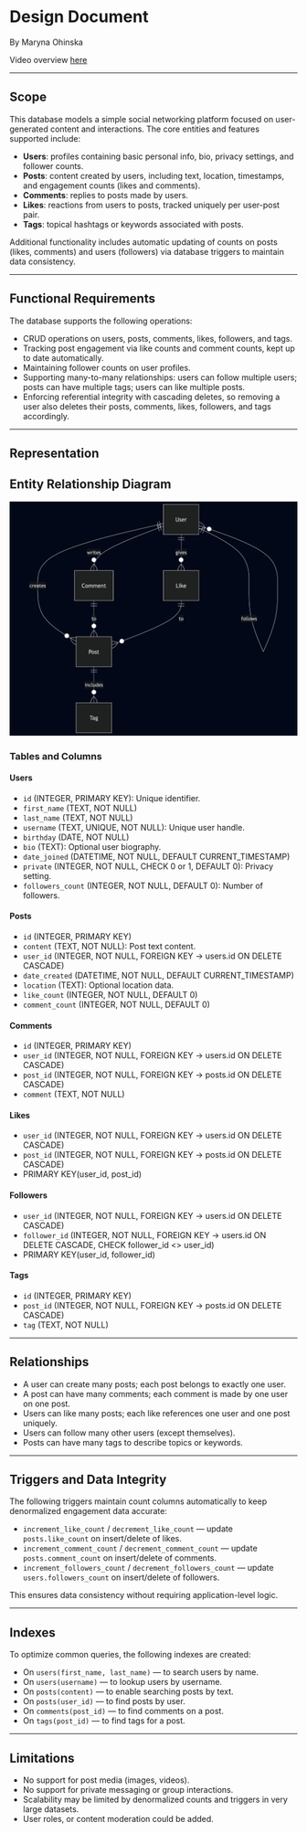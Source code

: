 # Design Document

By Maryna Ohinska

Video overview [here](https://youtu.be/gfHJiDbNW6A)

---

## Scope

This database models a simple social networking platform focused on user-generated content and interactions. The core entities and features supported include:

- **Users**: profiles containing basic personal info, bio, privacy settings, and follower counts.
- **Posts**: content created by users, including text, location, timestamps, and engagement counts (likes and comments).
- **Comments**: replies to posts made by users.
- **Likes**: reactions from users to posts, tracked uniquely per user-post pair.
- **Tags**: topical hashtags or keywords associated with posts.

Additional functionality includes automatic updating of counts on posts (likes, comments) and users (followers) via database triggers to maintain data consistency.

---

## Functional Requirements

The database supports the following operations:

- CRUD operations on users, posts, comments, likes, followers, and tags.
- Tracking post engagement via like counts and comment counts, kept up to date automatically.
- Maintaining follower counts on user profiles.
- Supporting many-to-many relationships: users can follow multiple users; posts can have multiple tags; users can like multiple posts.
- Enforcing referential integrity with cascading deletes, so removing a user also deletes their posts, comments, likes, followers, and tags accordingly.

---

## Representation

## Entity Relationship Diagram

![diagram](diagram.png)

### Tables and Columns

#### Users

- `id` (INTEGER, PRIMARY KEY): Unique identifier.
- `first_name` (TEXT, NOT NULL)
- `last_name` (TEXT, NOT NULL)
- `username` (TEXT, UNIQUE, NOT NULL): Unique user handle.
- `birthday` (DATE, NOT NULL)
- `bio` (TEXT): Optional user biography.
- `date_joined` (DATETIME, NOT NULL, DEFAULT CURRENT_TIMESTAMP)
- `private` (INTEGER, NOT NULL, CHECK 0 or 1, DEFAULT 0): Privacy setting.
- `followers_count` (INTEGER, NOT NULL, DEFAULT 0): Number of followers.

#### Posts

- `id` (INTEGER, PRIMARY KEY)
- `content` (TEXT, NOT NULL): Post text content.
- `user_id` (INTEGER, NOT NULL, FOREIGN KEY → users.id ON DELETE CASCADE)
- `date_created` (DATETIME, NOT NULL, DEFAULT CURRENT_TIMESTAMP)
- `location` (TEXT): Optional location data.
- `like_count` (INTEGER, NOT NULL, DEFAULT 0)
- `comment_count` (INTEGER, NOT NULL, DEFAULT 0)

#### Comments

- `id` (INTEGER, PRIMARY KEY)
- `user_id` (INTEGER, NOT NULL, FOREIGN KEY → users.id ON DELETE CASCADE)
- `post_id` (INTEGER, NOT NULL, FOREIGN KEY → posts.id ON DELETE CASCADE)
- `comment` (TEXT, NOT NULL)

#### Likes

- `user_id` (INTEGER, NOT NULL, FOREIGN KEY → users.id ON DELETE CASCADE)
- `post_id` (INTEGER, NOT NULL, FOREIGN KEY → posts.id ON DELETE CASCADE)
- PRIMARY KEY(user_id, post_id)

#### Followers

- `user_id` (INTEGER, NOT NULL, FOREIGN KEY → users.id ON DELETE CASCADE)
- `follower_id` (INTEGER, NOT NULL, FOREIGN KEY → users.id ON DELETE CASCADE, CHECK follower_id <> user_id)
- PRIMARY KEY(user_id, follower_id)

#### Tags

- `id` (INTEGER, PRIMARY KEY)
- `post_id` (INTEGER, NOT NULL, FOREIGN KEY → posts.id ON DELETE CASCADE)
- `tag` (TEXT, NOT NULL)

---

## Relationships

- A user can create many posts; each post belongs to exactly one user.
- A post can have many comments; each comment is made by one user on one post.
- Users can like many posts; each like references one user and one post uniquely.
- Users can follow many other users (except themselves).
- Posts can have many tags to describe topics or keywords.

---

## Triggers and Data Integrity

The following triggers maintain count columns automatically to keep denormalized engagement data accurate:

- `increment_like_count` / `decrement_like_count` — update `posts.like_count` on insert/delete of likes.
- `increment_comment_count` / `decrement_comment_count` — update `posts.comment_count` on insert/delete of comments.
- `increment_followers_count` / `decrement_followers_count` — update `users.followers_count` on insert/delete of followers.

This ensures data consistency without requiring application-level logic.

---

## Indexes

To optimize common queries, the following indexes are created:

- On `users(first_name, last_name)` — to search users by name.
- On `users(username)` — to lookup users by username.
- On `posts(content)` — to enable searching posts by text.
- On `posts(user_id)` — to find posts by user.
- On `comments(post_id)` — to find comments on a post.
- On `tags(post_id)` — to find tags for a post.

---

## Limitations

- No support for post media (images, videos).
- No support for private messaging or group interactions.
- Scalability may be limited by denormalized counts and triggers in very large datasets.
- User roles, or content moderation could be added.
